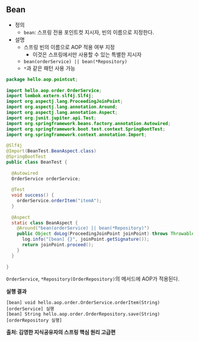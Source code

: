 ## Bean
- 정의
	- `bean`: 스프링 전용 포인트컷 지시자, 빈의 이름으로 지정한다.
- 설명
	- 스프링 빈의 이름으로 AOP 적용 여부 지정
		- 이것은 스프링에서만 사용할 수 있는 특별한 지시자
	- `bean(orderService) || bean(*Repository)`
	- `*`과 같은 패턴 사용 가능

```java
package hello.aop.pointcut;  
  
import hello.aop.order.OrderService;  
import lombok.extern.slf4j.Slf4j;  
import org.aspectj.lang.ProceedingJoinPoint;  
import org.aspectj.lang.annotation.Around;  
import org.aspectj.lang.annotation.Aspect;  
import org.junit.jupiter.api.Test;  
import org.springframework.beans.factory.annotation.Autowired;  
import org.springframework.boot.test.context.SpringBootTest;  
import org.springframework.context.annotation.Import;  
  
@Slf4j  
@Import(BeanTest.BeanAspect.class)  
@SpringBootTest  
public class BeanTest {  
  
  @Autowired  
  OrderService orderService;  
  
  @Test  
  void success() {  
    orderService.orderItem("itemA");  
  }  
  
  @Aspect  
  static class BeanAspect {  
    @Around("bean(orderService) || bean(*Repository)")  
    public Object doLog(ProceedingJoinPoint joinPoint) throws Throwable {  
      log.info("[bean] {}", joinPoint.getSignature());  
      return joinPoint.proceed();  
    }  
  }  
  
}
```

`OrderService`, `*Repository(OrderRepository)`의 메서드에 AOP가 적용된다.

__실행 결과__
```
[bean] void hello.aop.order.OrderService.orderItem(String)
[orderService] 실행
[bean] String hello.aop.order.OrderRepository.save(String)
[orderRepository 실행]
```


__출처: 김영한 지식공유자의 스프링 핵심 원리 고급편__